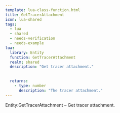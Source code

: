 ```yaml
---
template: lua-class-function.html
title: GetTracerAttachment
icon: lua-shared
tags:
  - lua
  - shared
  - needs-verification
  - needs-example
lua:
  library: Entity
  function: GetTracerAttachment
  realm: shared
  description: "Get tracer attachment."
  
  
  returns:
    - type: number
      description: "The tracer attachment."
---
```


<div class="lua__search__keywords">
Entity:GetTracerAttachment &#x2013; Get tracer attachment.
</div>
